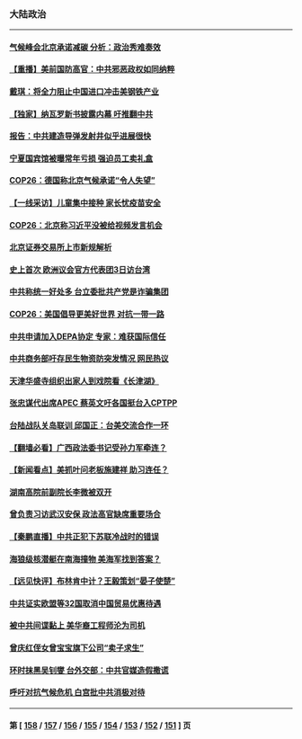 ### 大陆政治
---
#### [气候峰会北京承诺减碳 分析：政治秀难奏效](../../pages/ncid277/n13348241.md) 
#### [【重播】美前国防高官：中共邪恶政权如同纳粹](../../pages/ncid277/n13348752.md) 
#### [戴琪：将全力阻止中国进口冲击美钢铁产业](../../pages/ncid277/n13348766.md) 
#### [【独家】纳瓦罗新书披露内幕 吁推翻中共](../../pages/ncid277/n13348430.md) 
#### [报告：中共建造导弹发射井似乎进展很快](../../pages/ncid277/n13348180.md) 
#### [宁夏国宾馆被曝常年亏损 强迫员工卖礼盒](../../pages/ncid277/n13346149.md) 
#### [COP26：德国称北京气候承诺“令人失望”](../../pages/ncid277/n13348496.md) 
#### [【一线采访】儿童集中接种 家长忧疫苗安全](../../pages/ncid277/n13347878.md) 
#### [COP26：北京称习近平没被给视频发言机会](../../pages/ncid277/n13348336.md) 
#### [北京证券交易所上市新规解析](../../pages/ncid277/n13348292.md) 
#### [史上首次 欧洲议会官方代表团3日访台湾](../../pages/ncid277/n13348199.md) 
#### [中共称统一好处多 台立委批共产党是诈骗集团](../../pages/ncid277/n13347518.md) 
#### [COP26：美国倡导更美好世界 对抗一带一路](../../pages/ncid277/n13348076.md) 
#### [中共申请加入DEPA协定 专家：难获国际信任](../../pages/ncid277/n13347338.md) 
#### [中共商务部吁存民生物资防突发情况 网民热议](../../pages/ncid277/n13347608.md) 
#### [天津华盛寺组织出家人到戏院看《长津湖》](../../pages/ncid277/n13346952.md) 
#### [张忠谋代出席APEC 蔡英文吁各国挺台入CPTPP](../../pages/ncid277/n13346710.md) 
#### [台陆战队关岛联训 邱国正：台美交流合作一环](../../pages/ncid277/n13346744.md) 
#### [【翻墙必看】广西政法委书记受孙力军牵连？](../../pages/ncid277/n13346669.md) 
#### [【新闻看点】美抓叶问老板施建祥 助习连任？](../../pages/ncid277/n13346172.md) 
#### [湖南高院前副院长李微被双开](../../pages/ncid277/n13346670.md) 
#### [曾负责习访武汉安保 政法高官缺席重要场合](../../pages/ncid277/n13346540.md) 
#### [【秦鹏直播】中共正犯下苏联冷战时的错误](../../pages/ncid277/n13346259.md) 
#### [海狼级核潜艇在南海撞物 美海军找到答案？](../../pages/ncid277/n13346138.md) 
#### [【远见快评】布林肯中计？王毅策划“晏子使楚”](../../pages/ncid277/n13346224.md) 
#### [中共证实欧盟等32国取消中国贸易优惠待遇](../../pages/ncid277/n13345975.md) 
#### [被中共间谍黏上 美华裔工程师沦为司机](../../pages/ncid277/n13346108.md) 
#### [曾庆红侄女曾宝宝旗下公司“卖子求生”](../../pages/ncid277/n13343900.md) 
#### [环时抹黑吴钊燮 台外交部：中共官媒造假撒谎](../../pages/ncid277/n13345728.md) 
#### [呼吁对抗气候危机 白宫批中共消极对待](../../pages/ncid277/n13345880.md) 

---
#### 第 [ [158](./158.md) / [157](./157.md) / [156](./156.md) / [155](./155.md) / [154](./154.md) / [153](./153.md) / [152](./152.md) / [151](./151.md) ] 页
